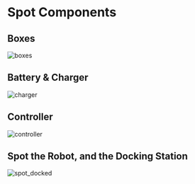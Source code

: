 # Spot Components

## Boxes
![boxes](https://user-images.githubusercontent.com/7720184/140423386-5532694a-da09-42f8-a72b-b72dc836d8b3.png)

## Battery & Charger
![charger](https://user-images.githubusercontent.com/7720184/140424012-293981c0-5fa3-4fa4-8714-7e1cc4a3b6d0.png)

## Controller
![controller](https://user-images.githubusercontent.com/7720184/140424669-de77954a-1d28-4e50-9536-1b6e5281492e.png)

## Spot the Robot, and the Docking Station

![spot_docked](https://user-images.githubusercontent.com/7720184/140424742-b35ea760-7401-459b-b849-8885243cf086.png)
